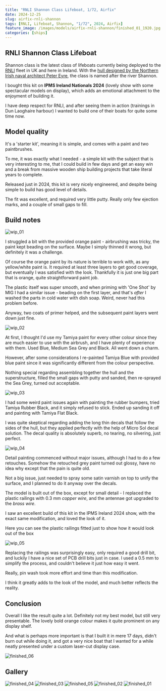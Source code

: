 ```yaml
---
title: "RNLI Shannon Class Lifeboat, 1/72, Airfix"
date: 2024-12-25
slug: airfix-rnli-shannon
tags: [RNLI, Lifeboat, Shannon, "1/72", 2024, Airfix]
feature_image: /images/models/airfix-rnli-shannon/finished_01_1920.jpg
categories: [ships]
---
```


## RNLI Shannon Class Lifeboat

Shannon class is the latest class of lifeboats currently being deployed to the [RNLI](https://en.wikipedia.org/wiki/Royal_National_Lifeboat_Institution) fleet in UK and here in Ireland.
With the [hull designed by the Northern Irish naval architect Peter Eyre](https://www.bbc.com/news/uk-northern-ireland-foyle-west-19730954), the class is named after the river Shannon.

I bought this kit on **IPMS Ireland Nationals 2024** (lovely show with some spectacular models on display), which adds an emotional attachment to the enjoyment of building it.

I have deep respect for RNLI, and after seeing them in action (trainings in Dun Laoghaire harbour) I wanted to build one of their boats for quite some time now.

## Model quality

It's a 'starter kit', meaning it is simple, and comes with a paint and two paintbrushes.

To me, it was exactly what I needed - a simple kit with the subject that is very interesting to me, that I could build in few days and get an easy win and a break from massive wooden ship building projects that take literal years to complete.

Released just in 2024, this kit is very nicely engineered, and despite being simple to build has good level of details.

The fit was excellent, and required very little putty. Really only few ejection marks, and a couple of small gaps to fill.

## Build notes

![wip_01](/images/models/airfix-rnli-shannon/wip_01_1920.jpg)

I struggled a bit with the provided orange paint - airbrushing was tricky, the paint kept beading on the surface. Maybe I simply thinned it wrong, but definitely it was a challenge.

Of course the orange paint by its nature is terrible to work with, as any yellow/white paint is.
It required at least three layers to get good coverage, but eventually I was satisfied with the look. Thankfully it is just one big part that is orange, quite straightforward paint job.

The plastic itself was super smooth, and when priming with 'One Shot' by MIG I had a similar issue - beading on the first layer, and that's *after* I washed the parts in cold water with dish soap. Weird, never had this problem before.

Anyway, two coats of primer helped, and the subsequent paint layers went down just fine.

![wip_02](/images/models/airfix-rnli-shannon/wip_02_1920.jpg)

At first, I thought I'd use my Tamiya paint for every other colour since they are much easier to use with the airbrush, and I have plenty of experience with them. Used Blue, Medium Sea Grey and Black. All went down a charm.

However, after some considerations I re-painted Tamiya Blue with provided blue paint since it was significantly different from the colour perspective.

Nothing special regarding assembling together the hull and the superstructure, filled the small gaps with putty and sanded, then re-sprayed the Sea Grey, turned out acceptable.

![wip_03](/images/models/airfix-rnli-shannon/wip_03_1920.jpg)

I had some weird paint issues again with painting the rubber bumpers, tried Tamiya Rubber Black, and it simply refused to stick.
Ended up sanding it off and painting with Tamiya Flat Black.

I was quite skeptical regarding adding the long thin decals that follow the sides of the hull, but they applied perfectly with the help of Micro Sol decal solution.
The decal quality is absolutely superb, no tearing, no silvering, just perfect.

![wip_04](/images/models/airfix-rnli-shannon/wip_04_1920.jpg)

Detail painting commenced without major issues, although I had to do a few retouches.
Somehow the retouched grey paint turned out glossy, have no idea why except that the pain is quite old.

Not a big issue, just needed to spray some satin varnish on top to unify the surface, and I planned to do it anyway over the decals.

The model is built out of the box, except for small detail - I replaced the plastic railings with 0.3 mm *copper wire*, and the antennae got upgraded to the *brass wire*.

I saw an excellent build of this kit in the IPMS Ireland 2024 show, with the exact same modification, and loved the look of it.

Here you can see the plastic railings fitted just to show how it would look out of the box

![wip_05](/images/models/airfix-rnli-shannon/wip_05_1920.jpg)

Replacing the railings was surprisingly easy, only required a good drill bit, and luckily I have a nice set of PCB drill bits just in case. I used a 0.5 mm to simplify the process, and couldn't believe it just how easy it went.

Really, pin wash took more effort and time than this modification.

I think it greatly adds to the look of the model, and much better reflects the reality.

## Conclusion

Overall I like the result quite a lot. Definitely not my best model, but still very presentable. The lovely bold orange colour makes it quite prominent on any display shelf.

And what is perhaps more important is that I built it in mere 17 days, didn't burn out while doing it, and got a very nice boat that I wanted for a while neatly presented under a custom laser-cut display case.

![finished_06](/images/models/airfix-rnli-shannon/finished_06_1920.jpg)

## Gallery

![finished_04](/images/models/airfix-rnli-shannon/finished_04_1920.jpg)
![finished_03](/images/models/airfix-rnli-shannon/finished_03_1920.jpg)
![finished_05](/images/models/airfix-rnli-shannon/finished_05_1920.jpg)
![finished_02](/images/models/airfix-rnli-shannon/finished_02_1920.jpg)
![finished_01](/images/models/airfix-rnli-shannon/finished_01_1920.jpg)

